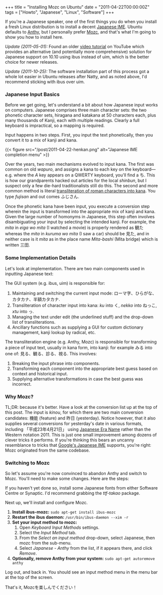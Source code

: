 +++
title = "Installing Mozc on Ubuntu"
date = "2011-04-22T00:00:00Z"
tags = ["Howto", "Japanese", "Linux", "Software"]
+++

If you're a Japanese speaker, one of the first things you do when you install a
fresh Linux distribution is to install a decent [Japanese IME][wiki_ime].
Ubuntu defaults to [Anthy][anthy], but I personally prefer [Mozc][mozc], and
that's what I'm going to show you how to install here.<!--more-->

*Update (2011-05-01):* Found an older [video tutorial][yt_tutorial] on YouTube
which provides an alternative (and potentially more comprehensive) solution for
Japanese support on 10.10 using ibus instead of uim, which is the better choice
for newer releases.

*Update (2011-10-25):* The software installation part of this process got a
whole lot easier in Ubuntu releases after Natty, and as noted above, I'd
recommend sticking with ibus over uim.

### Japanese Input Basics

Before we get going, let's understand a bit about how Japanese input works on
computers. Japanese comprises three main character sets: the two phonetic
character sets, hiragana and katakana at 50 characters each, plus many
thousands of Kanji, each with multiple readings. Clearly a full keyboard is
impractical, so a mapping is required.

Input happens in two steps. First, you input the text phonetically, then you
convert it to a mix of kanji and kana.

{{< figure src="/post/2011-04-22-henkan.png"
    alt="Japanese IME completion menu" >}}

Over the years, two main mechanisms evolved to input kana. The first was common
on old *wapuro*, and assigns a kana to each key on the keyboard—e.g. where
the *A* key appears on a QWERTY keyboard, you'll find a ち. This is how our
grandparents hacked out articles for the local *shinbun*, but I suspect only a
few die-hard traditionalists still do this. The second and more common method
is literal [transliteration of roman characters into kana][wiki_wapuro]. You
type *fujisan* and out comes ふじさん.

Once the phonetic kana have been input, you execute a conversion step wherein
the input is transformed into the appropriate mix of kanji and kana. Given the
large number of homonyms in Japanese, this step often involves disambiguating
your input by selecting the intended kanji. For example, the *mita* in *eiga wo
mita* (I watched a movie) is properly rendered as 観た whereas the *mita* in
*kuruma wo mita* (I saw a car) should be 見た, and in neither case is it *mita*
as in the place name *Mita-bashi* (Mita bridge) which is written 三田.


### Some Implementation Details

Let's look at implementation. There are two main components used in inputting
Japanese text:

The GUI system (e.g. ibus, uim) is responsible for:

1. Maintaining and switching the current input mode:
   ローマ字、ひらがな、カタカナ、半額カタカナ.
1. Transliteration of character input into kana: *ku* into く,
   *nekko* into ねっこ, *xtu* into っ.
1. Managing the text under edit (the underlined stuff) and the
   drop-down list of transliterations.
1. Ancillary functions such as supplying a GUI for custom dictionary
   management, kanji lookup by radical, etc.

The transliteration engine (e.g. Anthy, Mozc) is responsible for transforming a
piece of input text, usually in kana form, into kanji: for example みる into
one of: 見る、観る、診る、視る. This involves:

1. Breaking the input phrase into components.
1. Transforming each component into the appropriate best guess based on context
   and historical input.
1. Supplying alternative transformations in case the best guess was incorrect.


### Why Mozc?

TL;DR: because it's better. Have a look at the conversion list up at the top of
this post. The input is *kinou*, for which there are two main conversion
candidates: 機能 (feature) and 昨日 (yesterday). Notice however, that it also
supplies several conversions for yesterday's date in various formats, including
「平成23年4月21日」 using [Japanese Era Name][wiki_jp_era] rather than the
Western notation 2011. This is just one small improvement among dozens of
clever tricks it performs. If you're thinking this bears an uncanny resemblance
to tricks that [Google's Japanese IME][google_ime] supports, you're right: Mozc
originated from the same codebase.


### Switching to Mozc

So let's assume you're now convinced to abandon Anthy and switch to Mozc.
You'll need to make some changes. Here are the steps:

If you haven't yet done so, install some Japanese fonts from either Software
Centre or Synaptic. I'd recommend grabbing the *ttf-takao* package.

Next up, we'll install and configure Mozc.

1. **Install ibus-mozc:** `sudo apt-get install ibus-mozc`
1. **Restart the ibus daemon:** `/usr/bin/ibus-daemon --xim -r`
1. **Set your input method to mozc:**
   1. Open *Keyboard Input Methods* settings.
   1. Select the *Input Method* tab.
   1. From the *Select an input method* drop-down, select Japanese, then mozc from
      the sub-menu.
   1. Select *Japanese - Anthy* from the list, if it appears there, and click
      *Remove*.
1. **Optionally, remove Anthy from your system:** `sudo apt-get autoremove anthy`

Log out, and back in. You should see an input method menu in the menu
bar at the top of the screen.

That's it, Mozcを楽しんでください！

[anthy]: https://sourceforge.jp/projects/anthy/news/
[google_ime]: https://www.google.com/intl/ja/ime/
[mozc]: https://code.google.com/p/mozc/
[wiki_ime]: https://en.wikipedia.org/wiki/Japanese_IME
[wiki_jp_era]: https://en.wikipedia.org/wiki/Japanese_era_name
[wiki_wapuro]: https://en.wikipedia.org/wiki/Wapuro
[yt_tutorial]: https://www.youtube.com/watch?v=MfgjTCXZ2-s
